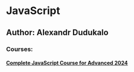﻿# JavaScript

## Author: Alexandr Dudukalo

### Courses:

#### [Complete JavaScript Course for Advanced 2024](https://github.com/AndriiKot/JS__Courses__/tree/main/Alexandr_Dudukalo/2024__VanillaJS-Advanced)

